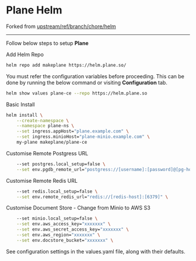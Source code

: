 # Plane Helm

Forked from [upstream/ref/branch/chore/helm](https://github.com/makeplane/plane/tree/7d6c5dfc751da85cbef15cf911ec5f681e3b24bb)

---

Follow below steps to setup **Plane**

Add Helm Repo

```sh
helm repo add makeplane https://helm.plane.so/
```

You must refer the configuration variables before proceeding. This can be done by running the below command or visiting **Configuration** tab.

```sh
helm show values plane-ce --repo https://helm.plane.so 
```

Basic Install

```sh
helm install \
    --create-namespace \
    --namespace plane-ns \
    --set ingress.appHost="plane.example.com" \
    --set ingress.minioHost="plane-minio.example.com" \
    my-plane makeplane/plane-ce
```

Customise Remote Postgress URL

```sh
    --set postgres.local_setup=false \
    --set env.pgdb_remote_url="postgress://[username]:[password]@[pg-host]/[db-name]" \
```

Customise Remote Redis URL

```sh
    --set redis.local_setup=false \
    --set env.remote_redis_url="redis://[redis-host]:[6379]" \
```

Customise Document Store - Change from Minio to AWS S3

```sh
    --set minio.local_setup=false \
    --set env.aws_access_key="xxxxxxx" \
    --set env.aws_secret_access_key="xxxxxxx" \
    --set env.aws_region="xxxxxxx" \
    --set env.docstore_bucket="xxxxxxx" \
```

See configuration settings in the values.yaml file, along with their defaults.
